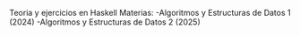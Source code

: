 Teoria y ejercicios en Haskell
Materias:
-Algoritmos y Estructuras de Datos 1 (2024)
-Algoritmos y Estructuras de Datos 2 (2025)